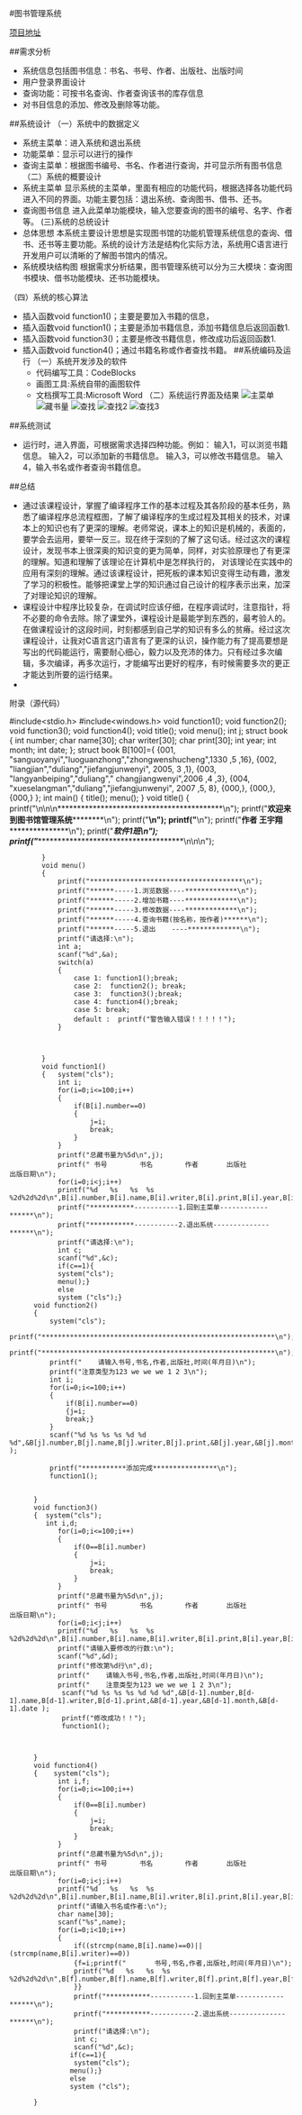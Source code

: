 #图书管理系统

[项目地址](https://github.com/renzhesi/hello-world)

##需求分析
- 系统信息包括图书信息：书名、书号、作者、出版社、出版时间
- 用户登录界面设计
- 查询功能：可按书名查询、作者查询该书的库存信息
- 对书目信息的添加、修改及删除等功能。

##系统设计
（一）系统中的数据定义
- 系统主菜单：进入系统和退出系统
- 功能菜单：显示可以进行的操作
- 查询主菜单：根据图书编号、书名、作者进行查询，并可显示所有图书信息
（二）系统的概要设计
- 系统主菜单
    显示系统的主菜单，里面有相应的功能代码，根据选择各功能代码进入不同的界面。功能主要包括：退出系统、查询图书、借书、还书。
- 查询图书信息
   进入此菜单功能模块，输入您要查询的图书的编号、名字、作者等。
(三)系统的总统设计
- 总体思想
     本系统主要设计思想是实现图书馆的功能机管理系统信息的查询、借书、还书等主要功能。系统的设计方法是结构化实际方法，系统用C语言进行开发用户可以清晰的了解图书馆内的情况。
- 系统模块结构图
     根据需求分析结果，图书管理系统可以分为三大模块：查询图书模块、借书功能模块、还书功能模块。

（四）系统的核心算法
- 插入函数void function1()；主要是要加入书籍的信息，
- 插入函数void function1()；主要是添加书籍信息，添加书籍信息后返回函数1.
- 插入函数void function3()；主要是修改书籍信息，修改成功后返回函数1.
- 插入函数void function4()；通过书籍名称或作者查找书籍。
##系统编码及运行
（一）系统开发涉及的软件
    - 代码编写工具：CodeBlocks
    - 画图工具:系统自带的画图软件
    - 文档撰写工具:Microsoft Word
（二）系统运行界面及结果
![主菜单](https://github.com/renzhesi/hello-world/blob/master/1.png)
![藏书量](https://github.com/renzhesi/hello-world/blob/master/2.png)
![查找](https://github.com/renzhesi/hello-world/blob/master/3.png)
![查找2](https://github.com/renzhesi/hello-world/blob/master/4.png)
![查找3](https://github.com/renzhesi/hello-world/blob/master/5.png)

##系统测试
  - 运行时，进入界面，可根据需求选择四种功能。例如：
输入1，可以浏览书籍信息。
输入2，可以添加新的书籍信息。
输入3，可以修改书籍信息。
输入4，输入书名或作者查询书籍信息。

##总结
- 通过该课程设计，掌握了编译程序工作的基本过程及其各阶段的基本任务，熟悉了编译程序总流程框图，了解了编译程序的生成过程及其相关的技术，对课本上的知识也有了更深的理解。老师常说，课本上的知识是机械的，表面的，要学会去运用，要举一反三。现在终于深刻的了解了这句话。经过这次的课程设计，发现书本上很深奥的知识变的更为简单，同样，对实验原理也了有更深的理解。知道和理解了该理论在计算机中是怎样执行的， 对该理论在实践中的应用有深刻的理解。通过该课程设计，把死板的课本知识变得生动有趣，激发了学习的积极性。能够把课堂上学的知识通过自己设计的程序表示出来，加深了对理论知识的理解。
- 课程设计中程序比较复杂，在调试时应该仔细，在程序调试时，注意指针，将不必要的命令去除。除了课堂外，课程设计是最能学到东西的，最考验人的。在做课程设计的这段时间，时刻都感到自己学的知识有多么的贫瘠。经过这次课程设计，让我对C语言这门语言有了更深的认识，操作能力有了提高要想是写出的代码能运行，需要耐心细心，毅力以及充沛的体力。只有经过多次编辑，多次编译，再多次运行，才能编写出更好的程序，有时候需要多次的更正才能达到所要的运行结果。
- 
附录（源代码）

#include<stdio.h>
#include<windows.h>
void function1();
void function2();
void function3();
void function4();
void title();
void menu();
int j;
struct book
{
    int number;
    char name[30];
    char writer[30];
    char print[30];
    int year;
    int month;
    int date;
};
struct book B[100]={
        {001, "sanguoyanyi","luoguanzhong","zhongwenshucheng",1330 ,5 ,16},
        {002, "liangjian","duliang","jiefangjunwenyi", 2005, 3 ,1},
        {003, "langyanbeiping","duliang"," changjiangwenyi",2006 ,4 ,3},
        {004, "xueselangman","duliang","jiefangjunwenyi", 2007 ,5, 8},
		{000,},
		{000,},
		{000,}
		};
        int main()
        {
            title();
            menu(); }
            void title()
            {
                printf("\n\n\n******************************************\n");
                printf("******欢迎来到图书馆管理系统**************\n");
                printf("******************************************\n");
                printf("******************************************\n");
                printf("********作者 王宇翔***********************\n");
                printf("********************软件1班***************\n");
                printf("******************************************\n\n\n");

            }
            void menu()
            {
                printf("**************************************\n");
                printf("******-----1.浏览数据----*************\n");
                printf("******-----2.增加书籍----*************\n");
                printf("******-----3.修改数据----*************\n");
                printf("******-----4.查询书籍(按名称，按作者)******\n");
                printf("******-----5.退出    ----*************\n");
                printf("请选择:\n");
                int a;
                scanf("%d",&a);
                switch(a)
                {
                    case 1: function1();break;
                    case 2:  function2(); break;
                    case 3:  function3();break;
                    case 4: function4();break;
                    case 5: break;
                    default :  printf("警告输入错误！！！！！");
                }



            }
            void function1()
            {   system("cls");
                int i;
                for(i=0;i<=100;i++)
                {
                    if(B[i].number==0)
                    {
                        j=i;
                        break;
                    }
                }
                printf("总藏书量为%5d\n",j);
                printf(" 书号        书名        作者       出版社               出版日期\n");
                for(i=0;i<j;i++)
                printf("%d   %s   %s  %s  %2d%2d%2d\n",B[i].number,B[i].name,B[i].writer,B[i].print,B[i].year,B[i].month,B[i].date);
                printf("***********-----------1.回到主菜单------------******\n");
                printf("***********-----------2.退出系统--------------******\n");
                printf("请选择:\n");
                int c;
                scanf("%d",&c);
                if(c==1){
                system("cls");
                menu();}
                else
                system ("cls");}
          void function2()
          {
              system("cls");
              printf("**********************************************************\n");
              printf("**********************************************************\n");
              printf("    请输入书号,书名,作者,出版社,时间(年月日)\n");
              printf("注意类型为123 we we we 1 2 3\n");
              int i;
              for(i=0;i<=100;i++)
              {
                  if(B[i].number==0)
                  {j=i;
                  break;}
              }
              scanf("%d %s %s %s %d %d %d",&B[j].number,B[j].name,B[j].writer,B[j].print,&B[j].year,&B[j].month,&B[j].date );

              printf("***********添加完成****************\n");
              function1();


          }
          void function3()
          {  system("cls");
             int i,d;
                for(i=0;i<=100;i++)
                {
                    if(0==B[i].number)
                    {
                        j=i;
                        break;
                    }
                }
                printf("总藏书量为%5d\n",j);
                printf(" 书号        书名        作者       出版社               出版日期\n");
                for(i=0;i<j;i++)
                printf("%d   %s   %s  %s  %2d%2d%2d\n",B[i].number,B[i].name,B[i].writer,B[i].print,B[i].year,B[i].month,B[i].date);
                printf("请输入要修改的行数:\n");
                scanf("%d",&d);
                printf("修改第%d行\n",d);
                printf("    请输入书号,书名,作者,出版社,时间(年月日)\n");
                printf("    注意类型为123 we we we 1 2 3\n");
                 scanf("%d %s %s %s %d %d %d",&B[d-1].number,B[d-1].name,B[d-1].writer,B[d-1].print,&B[d-1].year,&B[d-1].month,&B[d-1].date );
                 printf("修改成功！！");
                 function1();



          }
          void function4()
          {    system("cls");
                int i,f;
                for(i=0;i<=100;i++)
                {
                    if(0==B[i].number)
                    {
                        j=i;
                        break;
                    }
                }
                printf("总藏书量为%5d\n",j);
                printf(" 书号        书名        作者       出版社               出版日期\n");
                for(i=0;i<j;i++)
                printf("%d   %s   %s  %s  %2d%2d%2d\n",B[i].number,B[i].name,B[i].writer,B[i].print,B[i].year,B[i].month,B[i].date);
                printf("请输入书名或作者:\n");
                char name[30];
                scanf("%s",name);
                for(i=0;i<10;i++)
                {
                    if((strcmp(name,B[i].name)==0)||(strcmp(name,B[i].writer)==0))
                    {f=i;printf("       书号,书名,作者,出版社,时间(年月日)\n");
                    printf("%d   %s   %s  %s  %2d%2d%2d\n",B[f].number,B[f].name,B[f].writer,B[f].print,B[f].year,B[f].month,B[f].date);
                    }}
                    printf("***********-----------1.回到主菜单------------******\n");
                    printf("***********-----------2.退出系统--------------******\n");
                    printf("请选择:\n");
                    int c;
                    scanf("%d",&c);
                   if(c==1){
                    system("cls");
                   menu();}
                   else
                   system ("cls");

          }


